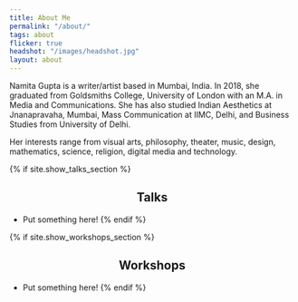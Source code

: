 ```yaml
---
title: About Me
permalink: "/about/"
tags: about
flicker: true
headshot: "/images/headshot.jpg"
layout: about
---
```


Namita Gupta is a writer/artist based in Mumbai, India. In 2018, she graduated from Goldsmiths College, University of London with an M.A. in Media and Communications. She has also studied Indian Aesthetics at Jnanapravaha, Mumbai, Mass Communication at IIMC, Delhi, and Business Studies from University of Delhi. 

Her interests range from visual arts, philosophy, theater, music, design, mathematics, science, religion, digital media and technology.

{% if site.show_talks_section %}
## Talks

- Put something here!
{% endif %}

{% if site.show_workshops_section %}
## Workshops

- Put something here!
{% endif %}


<style>
.post-header, #talks, #workshops {
  text-align: center; /* Want the About Page header to be in the middle */
}
</style>
